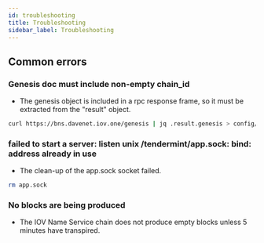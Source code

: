 ```yaml
---
id: troubleshooting
title: Troubleshooting
sidebar_label: Troubleshooting
---
```


## Common errors

### Genesis doc must include non-empty chain_id

- The genesis object is included in a rpc response frame, so it must be extracted from the "result" object.

```sh
curl https://bns.davenet.iov.one/genesis | jq .result.genesis > config/genesis.json
```

### failed to start a server: listen unix /tendermint/app.sock: bind: address already in use

- The clean-up of the app.sock socket failed.

```sh
rm app.sock
```

### No blocks are being produced

- The IOV Name Service chain does not produce empty blocks unless 5 minutes have transpired.
